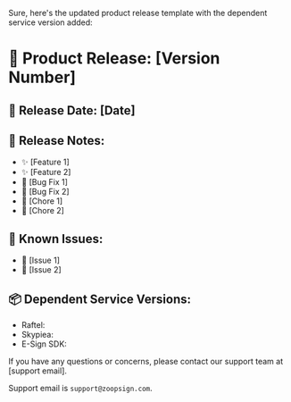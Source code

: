 Sure, here's the updated product release template with the dependent service version added:

# 🚀 Product Release: [Version Number]

## 📅 Release Date: [Date]

## 📝 Release Notes:

- ✨ [Feature 1]
- ✨ [Feature 2]
- 🐛 [Bug Fix 1]
- 🐛 [Bug Fix 2]
- 🧹 [Chore 1]
- 🧹 [Chore 2]

## 🚨 Known Issues:

- 🐛 [Issue 1]
- 🐛 [Issue 2]

## 📦 Dependent Service Versions:

- Raftel: <Release Version>
- Skypiea: <Release Version>
- E-Sign SDK: <Release Version>

If you have any questions or concerns, please contact our support team at [support email].

Support email is `support@zoopsign.com`.